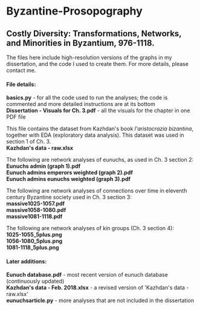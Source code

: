 # Byzantine-Prosopography

<h2>Costly Diversity: Transformations, Networks, and Minorities in Byzantium, 976-1118. </h2>

The files here include high-resolution versions of the graphs in my dissertation, and the code I used to create them. For more details, please contact me. 

<h4>File details:</h4>  

**basics.py** - for all the code used to run the analyses; the code is commented and more detailed instructions are at its bottom  
**Dissertation - Visuals for Ch. 3.pdf** - all the visuals for the chapter in one PDF file  

This file contains the dataset from Kazhdan's book *l'aristocrazia bizantina*, together with EDA (exploratory data analysis). This dataset was used in section 1 of Ch. 3.  
**Kazhdan's data - raw.xlsx**

The following are network analyses of eunuchs, as used in Ch. 3 section 2:  
**Eunuchs admin (graph 1).pdf**  
**Eunuch admins emperors weighted (graph 2).pdf**  
**Eunuch admins eunuchs weighted (graph 3).pdf**  

The following are network analyses of connections over time in eleventh century Byzantine society used in Ch. 3 section 3:  
**massive1025-1057.pdf**   
**massive1058-1080.pdf**  
**massive1081-1118.pdf**  

The following are network analyses of kin groups (Ch. 3 section 4):  
**1025-1055_5plus.png**  
**1056-1080_5plus.png**  
**1081-1118_5plus.png**  

<h4>Later additions:</h4>  

**Eunuch database.pdf** - most recent version of eunuch database (continuously updated)  
**Kazhdan's data - Feb. 2018.xlsx** - a revised version of 'Kazhdan's data - raw.xlsx'  
**eunuchsarticle.py** - more analyses that are not included in the dissertation  

